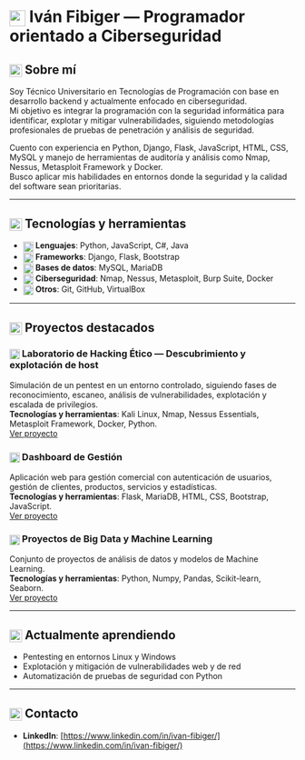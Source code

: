 # <img src="https://cdn.jsdelivr.net/gh/simple-icons/simple-icons/icons/googlecloud.svg" width="28" style="vertical-align:middle;"/> Iván Fibiger — Programador orientado a Ciberseguridad

## <img src="https://cdn.jsdelivr.net/gh/simple-icons/simple-icons/icons/aboutdotme.svg" width="22" style="vertical-align:middle;"/> Sobre mí
Soy Técnico Universitario en Tecnologías de Programación con base en desarrollo backend y actualmente enfocado en ciberseguridad.  
Mi objetivo es integrar la programación con la seguridad informática para identificar, explotar y mitigar vulnerabilidades, siguiendo metodologías profesionales de pruebas de penetración y análisis de seguridad.

Cuento con experiencia en Python, Django, Flask, JavaScript, HTML, CSS, MySQL y manejo de herramientas de auditoría y análisis como Nmap, Nessus, Metasploit Framework y Docker.  
Busco aplicar mis habilidades en entornos donde la seguridad y la calidad del software sean prioritarias.

---

## <img src="https://cdn.jsdelivr.net/gh/simple-icons/simple-icons/icons/tools.svg" width="22" style="vertical-align:middle;"/> Tecnologías y herramientas
- <img src="https://cdn.jsdelivr.net/gh/simple-icons/simple-icons/icons/python.svg" width="18" style="vertical-align:middle;"/> **Lenguajes**: Python, JavaScript, C#, Java  
- <img src="https://cdn.jsdelivr.net/gh/simple-icons/simple-icons/icons/django.svg" width="18" style="vertical-align:middle;"/> **Frameworks**: Django, Flask, Bootstrap  
- <img src="https://cdn.jsdelivr.net/gh/simple-icons/simple-icons/icons/mysql.svg" width="18" style="vertical-align:middle;"/> **Bases de datos**: MySQL, MariaDB  
- <img src="https://cdn.jsdelivr.net/gh/simple-icons/simple-icons/icons/kalilinux.svg" width="18" style="vertical-align:middle;"/> **Ciberseguridad**: Nmap, Nessus, Metasploit, Burp Suite, Docker  
- <img src="https://cdn.jsdelivr.net/gh/simple-icons/simple-icons/icons/git.svg" width="18" style="vertical-align:middle;"/> **Otros**: Git, GitHub, VirtualBox  

---

## <img src="https://cdn.jsdelivr.net/gh/simple-icons/simple-icons/icons/star.svg" width="22" style="vertical-align:middle;"/> Proyectos destacados

### <img src="https://cdn.jsdelivr.net/gh/simple-icons/simple-icons/icons/linux.svg" width="18" style="vertical-align:middle;"/> Laboratorio de Hacking Ético — Descubrimiento y explotación de host
Simulación de un pentest en un entorno controlado, siguiendo fases de reconocimiento, escaneo, análisis de vulnerabilidades, explotación y escalada de privilegios.  
**Tecnologías y herramientas**: Kali Linux, Nmap, Nessus Essentials, Metasploit Framework, Docker, Python.  
[Ver proyecto](https://github.com/IvanEFibiger/LaboratorioHackingEtico/)

### <img src="https://cdn.jsdelivr.net/gh/simple-icons/simple-icons/icons/flask.svg" width="18" style="vertical-align:middle;"/> Dashboard de Gestión
Aplicación web para gestión comercial con autenticación de usuarios, gestión de clientes, productos, servicios y estadísticas.  
**Tecnologías y herramientas**: Flask, MariaDB, HTML, CSS, Bootstrap, JavaScript.  
[Ver proyecto](https://github.com/IvanEFibiger/DashboardProyectoInformatico)

### <img src="https://cdn.jsdelivr.net/gh/simple-icons/simple-icons/icons/python.svg" width="18" style="vertical-align:middle;"/> Proyectos de Big Data y Machine Learning
Conjunto de proyectos de análisis de datos y modelos de Machine Learning.  
**Tecnologías y herramientas**: Python, Numpy, Pandas, Scikit-learn, Seaborn.  
[Ver proyecto](https://github.com/IvanEFibiger/BDyML)

---

## <img src="https://cdn.jsdelivr.net/gh/simple-icons/simple-icons/icons/gradle.svg" width="22" style="vertical-align:middle;"/> Actualmente aprendiendo
- Pentesting en entornos Linux y Windows
- Explotación y mitigación de vulnerabilidades web y de red
- Automatización de pruebas de seguridad con Python

---

## <img src="https://cdn.jsdelivr.net/gh/simple-icons/simple-icons/icons/linkedin.svg" width="22" style="vertical-align:middle;"/> Contacto
- **LinkedIn**: [https://www.linkedin.com/in/ivan-fibiger/](https://www.linkedin.com/in/ivan-fibiger/)

